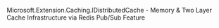 Microsoft.Extension.Caching.IDistributedCache - Memory & Two Layer Cache Infrastructure via Redis Pub/Sub Feature
